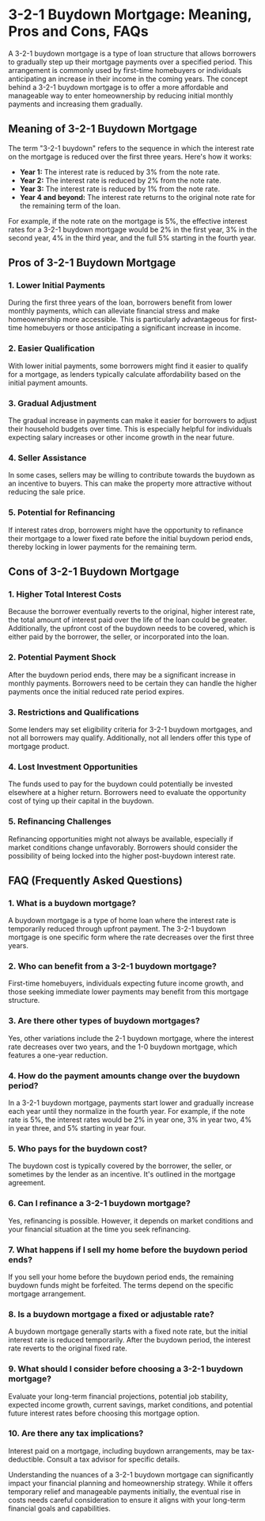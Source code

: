 # 3-2-1 Buydown Mortgage: Meaning, Pros and Cons, FAQs

A 3-2-1 buydown mortgage is a type of loan structure that allows borrowers to gradually step up their mortgage payments over a specified period. This arrangement is commonly used by first-time homebuyers or individuals anticipating an increase in their income in the coming years. The concept behind a 3-2-1 buydown mortgage is to offer a more affordable and manageable way to enter homeownership by reducing initial monthly payments and increasing them gradually. 

## Meaning of 3-2-1 Buydown Mortgage

The term "3-2-1 buydown" refers to the sequence in which the interest rate on the mortgage is reduced over the first three years. Here's how it works:
- **Year 1:** The interest rate is reduced by 3% from the note rate.
- **Year 2:** The interest rate is reduced by 2% from the note rate.
- **Year 3:** The interest rate is reduced by 1% from the note rate.
- **Year 4 and beyond:** The interest rate returns to the original note rate for the remaining term of the loan.

For example, if the note rate on the mortgage is 5%, the effective interest rates for a 3-2-1 buydown mortgage would be 2% in the first year, 3% in the second year, 4% in the third year, and the full 5% starting in the fourth year.

## Pros of 3-2-1 Buydown Mortgage

### 1. Lower Initial Payments
During the first three years of the loan, borrowers benefit from lower monthly payments, which can alleviate financial stress and make homeownership more accessible. This is particularly advantageous for first-time homebuyers or those anticipating a significant increase in income.

### 2. Easier Qualification
With lower initial payments, some borrowers might find it easier to qualify for a mortgage, as lenders typically calculate affordability based on the initial payment amounts.

### 3. Gradual Adjustment
The gradual increase in payments can make it easier for borrowers to adjust their household budgets over time. This is especially helpful for individuals expecting salary increases or other income growth in the near future.

### 4. Seller Assistance
In some cases, sellers may be willing to contribute towards the buydown as an incentive to buyers. This can make the property more attractive without reducing the sale price.

### 5. Potential for Refinancing
If interest rates drop, borrowers might have the opportunity to refinance their mortgage to a lower fixed rate before the initial buydown period ends, thereby locking in lower payments for the remaining term.

## Cons of 3-2-1 Buydown Mortgage

### 1. Higher Total Interest Costs
Because the borrower eventually reverts to the original, higher interest rate, the total amount of interest paid over the life of the loan could be greater. Additionally, the upfront cost of the buydown needs to be covered, which is either paid by the borrower, the seller, or incorporated into the loan.

### 2. Potential Payment Shock
After the buydown period ends, there may be a significant increase in monthly payments. Borrowers need to be certain they can handle the higher payments once the initial reduced rate period expires.

### 3. Restrictions and Qualifications
Some lenders may set eligibility criteria for 3-2-1 buydown mortgages, and not all borrowers may qualify. Additionally, not all lenders offer this type of mortgage product.

### 4. Lost Investment Opportunities
The funds used to pay for the buydown could potentially be invested elsewhere at a higher return. Borrowers need to evaluate the opportunity cost of tying up their capital in the buydown.

### 5. Refinancing Challenges
Refinancing opportunities might not always be available, especially if market conditions change unfavorably. Borrowers should consider the possibility of being locked into the higher post-buydown interest rate.

## FAQ (Frequently Asked Questions)

### 1. What is a buydown mortgage?
A buydown mortgage is a type of home loan where the interest rate is temporarily reduced through upfront payment. The 3-2-1 buydown mortgage is one specific form where the rate decreases over the first three years.

### 2. Who can benefit from a 3-2-1 buydown mortgage?
First-time homebuyers, individuals expecting future income growth, and those seeking immediate lower payments may benefit from this mortgage structure.

### 3. Are there other types of buydown mortgages?
Yes, other variations include the 2-1 buydown mortgage, where the interest rate decreases over two years, and the 1-0 buydown mortgage, which features a one-year reduction.

### 4. How do the payment amounts change over the buydown period?
In a 3-2-1 buydown mortgage, payments start lower and gradually increase each year until they normalize in the fourth year. For example, if the note rate is 5%, the interest rates would be 2% in year one, 3% in year two, 4% in year three, and 5% starting in year four.

### 5. Who pays for the buydown cost?
The buydown cost is typically covered by the borrower, the seller, or sometimes by the lender as an incentive. It's outlined in the mortgage agreement.

### 6. Can I refinance a 3-2-1 buydown mortgage?
Yes, refinancing is possible. However, it depends on market conditions and your financial situation at the time you seek refinancing.

### 7. What happens if I sell my home before the buydown period ends?
If you sell your home before the buydown period ends, the remaining buydown funds might be forfeited. The terms depend on the specific mortgage arrangement.

### 8. Is a buydown mortgage a fixed or adjustable rate?
A buydown mortgage generally starts with a fixed note rate, but the initial interest rate is reduced temporarily. After the buydown period, the interest rate reverts to the original fixed rate.

### 9. What should I consider before choosing a 3-2-1 buydown mortgage?
Evaluate your long-term financial projections, potential job stability, expected income growth, current savings, market conditions, and potential future interest rates before choosing this mortgage option.

### 10. Are there any tax implications?
Interest paid on a mortgage, including buydown arrangements, may be tax-deductible. Consult a tax advisor for specific details.

Understanding the nuances of a 3-2-1 buydown mortgage can significantly impact your financial planning and homeownership strategy. While it offers temporary relief and manageable payments initially, the eventual rise in costs needs careful consideration to ensure it aligns with your long-term financial goals and capabilities.